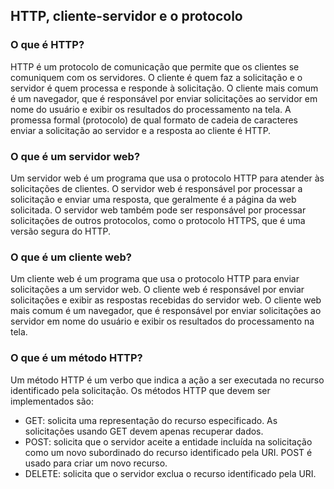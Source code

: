 ## HTTP, cliente-servidor e o protocolo

### O que é HTTP?

HTTP é um protocolo de comunicação que permite que os clientes se comuniquem com os servidores. O cliente é quem faz a solicitação e o servidor é quem processa e responde à solicitação. O cliente mais comum é um navegador, que é responsável por enviar solicitações ao servidor em nome do usuário e exibir os resultados do processamento na tela. A promessa formal (protocolo) de qual formato de cadeia de caracteres enviar a solicitação ao servidor e a resposta ao cliente é HTTP.

### O que é um servidor web?

Um servidor web é um programa que usa o protocolo HTTP para atender às solicitações de clientes. O servidor web é responsável por processar a solicitação e enviar uma resposta, que geralmente é a página da web solicitada. O servidor web também pode ser responsável por processar solicitações de outros protocolos, como o protocolo HTTPS, que é uma versão segura do HTTP.

### O que é um cliente web?

Um cliente web é um programa que usa o protocolo HTTP para enviar solicitações a um servidor web. O cliente web é responsável por enviar solicitações e exibir as respostas recebidas do servidor web. O cliente web mais comum é um navegador, que é responsável por enviar solicitações ao servidor em nome do usuário e exibir os resultados do processamento na tela.

### O que é um método HTTP?

Um método HTTP é um verbo que indica a ação a ser executada no recurso identificado pela solicitação. Os métodos HTTP que devem ser implementados são:

- GET: solicita uma representação do recurso especificado. As solicitações usando GET devem apenas recuperar dados.
- POST: solicita que o servidor aceite a entidade incluída na solicitação como um novo subordinado do recurso identificado pela URI. POST é usado para criar um novo recurso.
- DELETE: solicita que o servidor exclua o recurso identificado pela URI.
